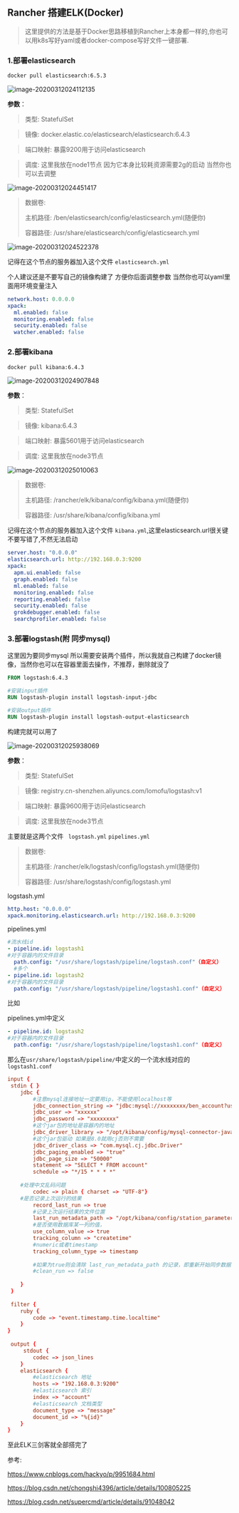 ## Rancher 搭建ELK(Docker)

> 这里提供的方法是基于Docker思路移植到Rancher上本身都一样的,你也可以用k8s写好yaml或者docker-compose写好文件一键部署.



### 1.部署elasticsearch

```bash
docker pull elasticsearch:6.5.3
```

![image-20200312024112135](img/image-20200312024112135.png)

**参数**：

>  类型:	StatefulSet

>  镜像:	docker.elastic.co/elasticsearch/elasticsearch:6.4.3 

> 端口映射:	暴露9200用于访问elasticsearch

> 调度:	这里我放在node1节点 因为它本身比较耗资源需要2g的启动 当然你也可以去调整



![image-20200312024451417](img/image-20200312024451417.png)





> 数据卷:	
>
> 主机路径:	/ben/elasticsearch/config/elasticsearch.yml(随便你)
>
> 容器路径:	/usr/share/elasticsearch/config/elasticsearch.yml

![image-20200312024522378](img/image-20200312024522378.png)



记得在这个节点的服务器加入这个文件 `elasticsearch.yml`

个人建议还是不要写自己的镜像构建了 方便你后面调整参数 当然你也可以yaml里面用环境变量注入

```yaml
network.host: 0.0.0.0
xpack:
  ml.enabled: false
  monitoring.enabled: false
  security.enabled: false
  watcher.enabled: false
```





### 2.部署kibana

```bash
docker pull kibana:6.4.3
```

![image-20200312024907848](img/image-20200312024907848.png)

**参数**：

>  类型:	StatefulSet

>  镜像:	kibana:6.4.3

> 端口映射:	暴露5601用于访问elasticsearch

> 调度:	这里我放在node3节点

![image-20200312025010063](img/image-20200312025010063.png)



> 数据卷:
>
> 主机路径:	/rancher/elk/kibana/config/kibana.yml(随便你)
>
> 容器路径:	/usr/share/kibana/config/kibana.yml



记得在这个节点的服务器加入这个文件 `kibana.yml`,这里elasticsearch.url很关键不要写错了,不然无法启动

```yaml
server.host: "0.0.0.0"
elasticsearch.url: http://192.168.0.3:9200
xpack:
  apm.ui.enabled: false
  graph.enabled: false
  ml.enabled: false
  monitoring.enabled: false
  reporting.enabled: false
  security.enabled: false
  grokdebugger.enabled: false
  searchprofiler.enabled: false
```



### 3.部署logstash(附 同步mysql)

这里因为要同步mysql 所以需要安装两个插件，所以我就自己构建了docker镜像，当然你也可以在容器里面去操作，不推荐，删除就没了

```dockerfile
FROM logstash:6.4.3

#安装input插件
RUN logstash-plugin install logstash-input-jdbc

#安装output插件
RUN logstash-plugin install logstash-output-elasticsearch
```

构建完就可以用了



![image-20200312025938069](img/image-20200312025938069.png)

**参数**：

>  类型:	StatefulSet

>  镜像:	registry.cn-shenzhen.aliyuncs.com/lomofu/logstash:v1

> 端口映射:	暴露9600用于访问elasticsearch

> 调度:	这里我放在node3节点



主要就是这两个文件 ` logstash.yml`  `pipelines.yml`

> 数据卷:
>
> 主机路径:	/rancher/elk/logstash/config/logstash.yml(随便你)
>
> 容器路径:	/usr/share/logstash/config/logstash.yml



 logstash.yml

```yml
http.host: "0.0.0.0"
xpack.monitoring.elasticsearch.url: http://192.168.0.3:9200
```

pipelines.yml

```yaml
#流水线id
- pipeline.id: logstash1
#对于容器内的文件目录
  path.config: "/usr/share/logstash/pipeline/logstash.conf"（自定义）
  #多个
- pipeline.id: logstash2
#对于容器内的文件目录
  path.config: "/usr/share/logstash/pipeline/logstash1.conf"（自定义） 
```



比如

pipelines.yml中定义

```yaml
- pipeline.id: logstash2
#对于容器内的文件目录
  path.config: "/usr/share/logstash/pipeline/logstash1.conf"（自定义） 
```

那么在`usr/share/logstash/pipeline/`中定义的一个流水线对应的`logstash1.conf`


```conf
input {
 stdin { }
    jdbc {
        #注意mysql连接地址一定要用ip，不能使用localhost等
        jdbc_connection_string => "jdbc:mysql://xxxxxxxx/ben_account?useUnicode=true&characterEncoding=utf8&&autoReconnect=true&useSSL=false&&serverTimezone=CTT"
        jdbc_user => "xxxxxx"
        jdbc_password => "xxxxxxxx"
        #这个jar包的地址是容器内的地址
        jdbc_driver_library => "/opt/kibana/config/mysql-connector-java-8.0.19.jar"
        #这个jar包驱动 如果是8.0就用cj否则不需要
        jdbc_driver_class => "com.mysql.cj.jdbc.Driver"
        jdbc_paging_enabled => "true"
        jdbc_page_size => "50000"
        statement => "SELECT * FROM account"
        schedule => "*/15 * * * *"
 
	#处理中文乱码问题
      	codec => plain { charset => "UTF-8"}
	#是否记录上次运行的结果
        record_last_run => true
        #记录上次运行结果的文件位置
        last_run_metadata_path => "/opt/kibana/config/station_parameter.txt"
        #是否使用数据库某一列的值，
        use_column_value => true
        tracking_column => "createtime"
        #numeric或者timestamp
        tracking_column_type => timestamp
        
        #如果为true则会清除 last_run_metadata_path 的记录，即重新开始同步数据
        #clean_run => false
 
    }
 }
 
 filter {
    ruby {
        code => "event.timestamp.time.localtime"
    }
}
 
 output {
     stdout {
        codec => json_lines
    }
    elasticsearch {
        #elasticsearch 地址
        hosts => "192.168.0.3:9200"
        #elasticsearch 索引
        index => "account"
        #elasticsearch 文档类型
        document_type => "message"
        document_id => "%{id}"
    }
}

```



至此ELK三剑客就全部搭完了



参考:

https://www.cnblogs.com/hackyo/p/9951684.html

https://blog.csdn.net/chongshi4396/article/details/100805225

https://blog.csdn.net/supercmd/article/details/91048042

